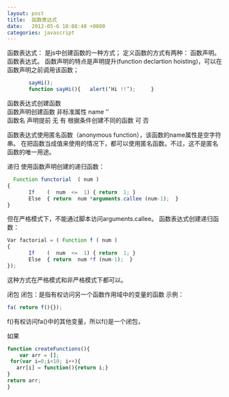 ```yaml
---
layout: post
title:  函数表达式
date:   2012-05-6 18:08:48 +0800
categories: javascript
---
```





函数表达式： 是js中创建函数的一种方式；
定义函数的方式有两种：
函数声明。
函数表达式。
函数声明的特点是声明提升(function declartion  hoisting)，可以在函数声明之前调用该函数；
```javascript
       sayHi();
       function sayHi(){   alert(‘Hi !!’);     }
```
函数表达式创建函数    
函数声明创建函数
非标准属性 name
‘’	
函数名
声明提前	无	有
根据条件创建不同的函数
可
否

 函数表达式使用匿名函数（anonymous function），该函数的name属性是空字符串。
 在把函数当成值来使用的情况下，都可以使用匿名函数。不过，这不是匿名函数的唯一用途。

递归
使用函数声明创建的递归函数：
```javascript
  Function functorial  ( num )
{
       If    (  num  <=  1) { return  1; }
       Else  { return  num *arguments.callee (num-1);  }
}
```

但在严格模式下，不能通过脚本访问arguments.callee。
函数表达式创建递归函数：
```javascript
Var factorial = ( Function f ( num )
{
       If    (  num  <=  1) { return  1; }
       Else  { return  num *f (num-1);  }
});
```
这种方式在严格模式和非严格模式下都可以。
 
闭包
闭包：是指有权访问另一个函数作用域中的变量的函数
示例：
```javascript
fa( return f(){});
```
f()有权访问fa()中的其他变量，所以f()是一个闭包，

如果
```javascript
function createFunctions(){
    var arr = [];
 for(var i=0;i<10; i++){
   arr[i] = function(){return i;}
}
return arr;
}
```
